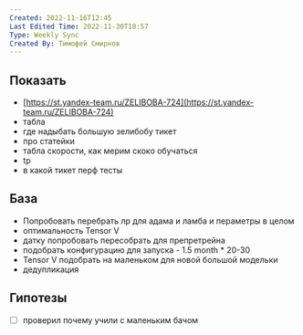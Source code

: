 ```yaml
---
Created: 2022-11-16T12:45
Last Edited Time: 2022-11-30T18:57
Type: Weekly Sync
Created By: Тимофей Смирнов
---
```

## Показать

- [https://st.yandex-team.ru/ZELIBOBA-724](https://st.yandex-team.ru/ZELIBOBA-724)
- табла
- где надыбать большую зелибобу тикет
- про статейки
- табла скорости, как мерим скоко обучаться
- tp
- в какой тикет перф тесты

  

## База

- Попробовать перебрать лр для адама и ламба и пераметры в целом
- оптимальность Tensor V
- датку попробовать пересобрать для препретрейна
- подобрать конфигурацию для запуска - 1.5 month * 20-30
- Tensor V подобрать на маленьком для новой большой модельки
- дедупликация

## Гипотезы

- [ ] проверил почему учили с маленьким бачом